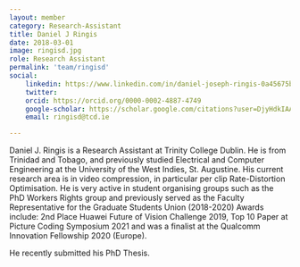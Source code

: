 ```yaml
---
layout: member
category: Research-Assistant
title: Daniel J Ringis
date: 2018-03-01
image: ringisd.jpg
role: Research Assistant
permalink: 'team/ringisd'
social:
    linkedin: https://www.linkedin.com/in/daniel-joseph-ringis-0a45675b/
    twitter:
    orcid: https://orcid.org/0000-0002-4887-4749
    google-scholar: https://scholar.google.com/citations?user=DjyHdkIAAAAJ&hl=en
    email: ringisd@tcd.ie

---
```


Daniel J. Ringis is a Research Assistant at Trinity College Dublin. He is from
Trinidad and Tobago, and previously studied Electrical and Computer Engineering
at the University of the West Indies, St. Augustine. His current research area
is in video compression, in particular per clip Rate-Distortion Optimisation. He
is very active in student organising groups such as the PhD Workers Rights group
and previously served as the Faculty Representative for the Graduate Students
Union (2018-2020) Awards include: 2nd Place Huawei Future of Vision Challenge
2019, Top 10 Paper at Picture Coding Symposium 2021 and was a finalist at the
Qualcomm Innovation Fellowship 2020 (Europe).

He recently submitted his PhD Thesis.
